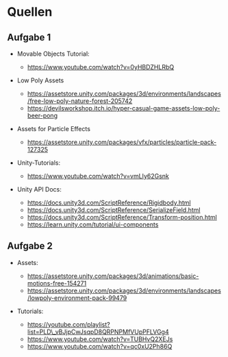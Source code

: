 # Quellen

## Aufgabe 1
- Movable Objects Tutorial:
	- https://www.youtube.com/watch?v=0yHBDZHLRbQ

- Low Poly Assets
	- https://assetstore.unity.com/packages/3d/environments/landscapes/free-low-poly-nature-forest-205742
	- https://devilsworkshop.itch.io/hyper-casual-game-assets-low-poly-beer-pong

- Assets for Particle Effects
	- https://assetstore.unity.com/packages/vfx/particles/particle-pack-127325	
	
- Unity-Tutorials: 
	- https://www.youtube.com/watch?v=vmLIy62Gsnk

- Unity API Docs:
	- https://docs.unity3d.com/ScriptReference/Rigidbody.html
	- https://docs.unity3d.com/ScriptReference/SerializeField.html
	- https://docs.unity3d.com/ScriptReference/Transform-position.html
	- https://learn.unity.com/tutorial/ui-components

## Aufgabe 2
- Assets:
	- https://assetstore.unity.com/packages/3d/animations/basic-motions-free-154271
	- https://assetstore.unity.com/packages/3d/environments/landscapes/lowpoly-environment-pack-99479

- Tutorials:
	- https://youtube.com/playlist?list=PLD\_vBJjpCwJsqpD8QRPNPMfVUpPFLVGg4
	- https://www.youtube.com/watch?v=TUBHvQ2XEJs
	- https://www.youtube.com/watch?v=qc0xU2Ph86Q
